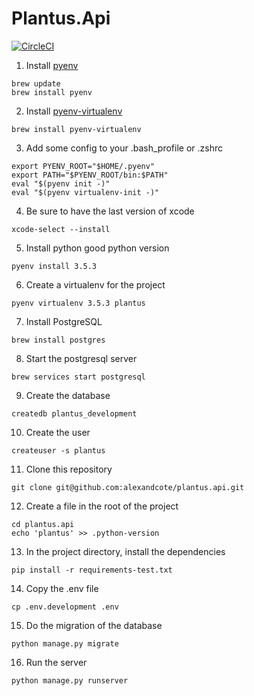 # Plantus.Api
[![CircleCI](https://circleci.com/gh/alexandcote/plantus.api.svg?style=svg&circle-token=dfb820b713279d7c2946591109dacad84eee61c8)](https://circleci.com/gh/alexandcote/plantus.api)

1. Install [pyenv](https://github.com/yyuu/pyenv)
  ```
  brew update
  brew install pyenv
  ```

2. Install [pyenv-virtualenv](https://github.com/yyuu/pyenv-virtualenv)
  ```
  brew install pyenv-virtualenv
  ```
  
3. Add some config to your .bash_profile or .zshrc
  ```
  export PYENV_ROOT="$HOME/.pyenv"
  export PATH="$PYENV_ROOT/bin:$PATH"
  eval "$(pyenv init -)"
  eval "$(pyenv virtualenv-init -)"
  ```

4. Be sure to have the last version of xcode
  ```
  xcode-select --install
  ```

5. Install python good python version
  ```
  pyenv install 3.5.3
  ````

6. Create a virtualenv for the project
  ```
  pyenv virtualenv 3.5.3 plantus
  ```

7. Install PostgreSQL
  ```
  brew install postgres
  ```
  
8. Start the postgresql server
  ```
  brew services start postgresql
  ```

9. Create the database
  ```
  createdb plantus_development
  ```
  
10. Create the user
  ```
  createuser -s plantus
  ```

11. Clone this repository
  ```
  git clone git@github.com:alexandcote/plantus.api.git
  ```

12. Create a file in the root of the project
  ```
  cd plantus.api
  echo 'plantus' >> .python-version
  ```

13. In the project directory, install the dependencies
  ```
  pip install -r requirements-test.txt
  ```
  
14. Copy the .env file
  ```
  cp .env.development .env
  ``` 

15. Do the migration of the database
  ```
  python manage.py migrate
  ```

16. Run the server
  ```
  python manage.py runserver
  ```
